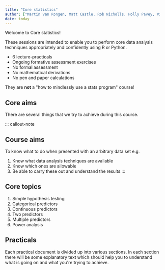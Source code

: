 ```yaml
---
title: "Core statistics"
author: ["Martin van Rongen, Matt Castle, Rob Nicholls, Holly Pavey, Vicki Hodgson"]
date: today
---
```


Welcome to Core statistics!

These sessions are intended to enable you to perform core data analysis techniques appropriately and confidently using R or Python.

-   6 lecture-practicals
-   Ongoing formative assessment exercises
-   No formal assessment
-   No mathematical derivations
-   No pen and paper calculations

They are **not** a "how to mindlessly use a stats program" course!

## Core aims

There are several things that we try to achieve during this course.

::: callout-note
## Course aims

To know what to do when presented with an arbitrary data set e.g.

1.  Know what data analysis techniques are available
2.  Know which ones are allowable
3.  Be able to carry these out and understand the results
:::

## Core topics

1.  Simple hypothesis testing
2.  Categorical predictors
3.  Continuous predictors
4.  Two predictors
5.  Multiple predictors
6.  Power analysis

## Practicals

Each practical document is divided up into various sections. In each section there will be some explanatory text which should help you to understand what is going on and what you're trying to achieve.

